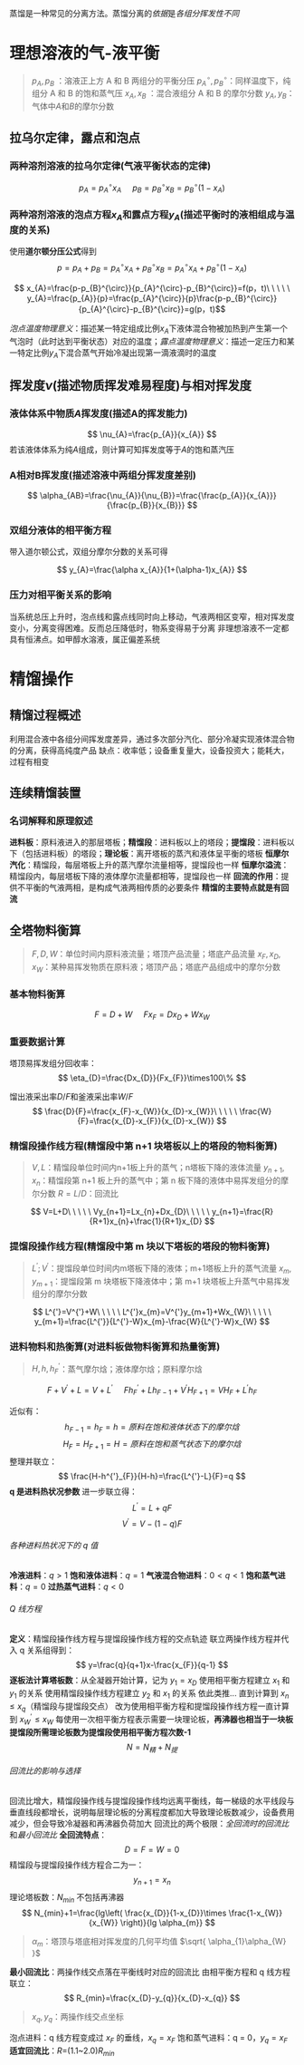 
蒸馏是一种常见的分离方法。蒸馏分离的*依据*是*各组分挥发性不同*

# 理想溶液的气-液平衡
> $p_{A},p_{B}$ ：溶液正上方 A 和 B 两组分的平衡分压
> $p_{A}^{\circ},p_{B}^{\circ}$：同样温度下，纯组分 A 和 B 的饱和蒸气压
> $x_{A},x_{B}$ ：混合液组分 A 和 B 的摩尔分数
> $y_{A},y_{B}$：气体中$A$和$B$的摩尔分数


## 拉乌尔定律，露点和泡点
### 两种溶剂溶液的拉乌尔定律(气液平衡状态的定律)


$$p_{A}=p_{A}^{\circ}x_{A}\ \ \ \ \ p_{B}=p_{B}^{\circ}x_{B}=p_{B}^{\circ}(1-x_{A})$$

### 两种溶剂溶液的泡点方程$x_A$和露点方程$y_A$(描述**平衡时**的液相组成与温度的关系)
使用**道尔顿分压公式**得到
$$
p=p_{A}+p_{B}=p_{A}^{\circ}x_{A}+p_{B}^{\circ}x_{B}=p_{A}^{\circ}x_{A}+p_{B}^{\circ}(1-x_{A})
$$

$$
x_{A}=\frac{p-p_{B}^{\circ}}{p_{A}^{\circ}-p_{B}^{\circ}}=f(p，t)\ \ \ \ \ y_{A}=\frac{p_{A}}{p}=\frac{p_{A}^{\circ}}{p}\frac{p-p_{B}^{\circ}}{p_{A}^{\circ}-p_{B}^{\circ}}=g(p，t)$$

*泡点温度物理意义*：描述某一特定组成比例$x_{A}$下液体混合物被加热到产生第一个气泡时（此时达到平衡状态）对应的温度；*露点温度物理意义*：描述一定压力和某一特定比例$y_{A}$下混合蒸气开始冷凝出现第一滴液滴时的温度

## 挥发度$\nu$(描述物质挥发难易程度)与相对挥发度

### 液体体系中物质$A$挥发度(描述A的挥发能力)
$$
\nu_{A}=\frac{p_{A}}{x_{A}}
$$
若该液体体系为纯$A$组成，则计算可知挥发度等于$A$的饱和蒸汽压


### A相对B挥发度(描述溶液中两组分挥发度差别)
$$
\alpha_{AB}=\frac{\nu_{A}}{\nu_{B}}=\frac{\frac{p_{A}}{x_{A}}}{\frac{p_{B}}{x_{B}}}
$$

### 双组分液体的相平衡方程

带入道尔顿公式，双组分摩尔分数的关系可得


$$
y_{A}=\frac{\alpha x_{A}}{1+(\alpha-1)x_{A}}
$$




### 压力对相平衡关系的影响
当系统总压上升时，泡点线和露点线同时向上移动，气液两相区变窄，相对挥发度变小，分离变得困难。反而总压降低时，物系变得易于分离
非理想溶液不一定都具有恒沸点。如甲醇水溶液，属正偏差系统

# 精馏操作

## 精馏过程概述
利用混合液中各组分间挥发度差异，通过多次部分汽化、部分冷凝实现液体混合物的分离，获得高纯度产品
缺点：收率低；设备重复量大，设备投资大；能耗大，过程有相变


## 连续精馏装置
### 名词解释和原理叙述
**进料板**：原料液进入的那层塔板；**精馏段**：进料板以上的塔段；**提馏段**：进料板以下（包括进料板）的塔段；**理论板**：离开塔板的蒸汽和液体呈平衡的塔板
**恒摩尔汽化**：精馏段，每层塔板上升的蒸汽摩尔流量相等，提馏段也一样
**恒摩尔溢流**：精馏段内，每层塔板下降的液体摩尔流量都相等，提馏段也一样
**回流的作用**：提供不平衡的气液两相，是构成气液两相传质的必要条件
**精馏的主要特点就是有回流**

## 全塔物料衡算
>$F,D,W$：单位时间内原料液流量；塔顶产品流量；塔底产品流量
> $x_{F},x_{D},x_{W}$：某种易挥发物质在原料液；塔顶产品；塔底产品组成中的摩尔分数




### 基本物料衡算
$$
F=D+W\ \ \ \ \ Fx_{F}=Dx_{D}+Wx_{W}
$$


### 重要数据计算


塔顶易挥发组分回收率：
 $$
\eta_{D}=\frac{Dx_{D}}{Fx_{F}}\times100\%
$$

馏出液采出率$D/F$和釜液采出率$W/F$
$$
\frac{D}{F}=\frac{x_{F}-x_{W}}{x_{D}-x_{W}}\ \ \ \ \ \frac{W}{F}=\frac{x_{D}-x_{F}}{x_{D}-x_{W}}
$$


### 精馏段操作线方程(精馏段中第 n+1 块塔板以上的塔段的物料衡算)
>$V,L$：精馏段单位时间内n+1板上升的蒸气；n塔板下降的液体流量
> $y_{n+1},x_{n}$：精馏段第 n+1 板上升的蒸气中；第 n 板下降的液体中易挥发组分的摩尔分数
>$R=L/D$：回流比


$$
V=L+D\ \ \ \ \ Vy_{n+1}=Lx_{n}+Dx_{D}\ \ \ \ \ y_{n+1}=\frac{R}{R+1}x_{n}+\frac{1}{R+1}x_{D}
$$



### 提馏段操作线方程(精馏段中第 m 块以下塔板的塔段的物料衡算)
> $L^{'};V^{'}$：提馏段单位时间内m塔板下降的液体；m+1塔板上升的蒸气流量
> $x_{m},y_{m+1}$：提馏段第 m 块塔板下降液体中；第 m+1 块塔板上升蒸气中易挥发组分的摩尔分数



$$
L^{'}=V^{'}+W\ \ \ \ \ L^{'}x_{m}=V^{'}y_{m+1}+Wx_{W}\ \ \ \ \ y_{m+1}=\frac{L^{'}}{L^{'}-W}x_{m}-\frac{W}{L^{'}-W}x_{W}
$$

### 进料物料和热衡算(对进料板做物料衡算和热量衡算)
> $H,h,h^{'}_{F}$：蒸气摩尔焓；液体摩尔焓；原料摩尔焓


$$
F+V^{'}+L=V+L^{'}\ \ \ \ \ Fh_{F}^{'}+Lh_{F-1}+V^{'}H_{F+1}=VH_{F}+L^{'}h_{F}
$$




近似有：
$$
h_{F-1}=h_{F}=h=原料在饱和液体状态下的摩尔焓
$$
$$
H_{F}=H_{F+1}=H=原料在饱和蒸气状态下的摩尔焓
$$
整理并联立：
$$
\frac{H-h^{'}_{F}}{H-h}=\frac{L^{'}-L}{F}=q
$$
**q 是进料热状况参数**
进一步联立得：
$$
L^{'}=L+qF
$$
$$
V^{'}=V-(1-q)F
$$
###### 各种进料热状况下的 q 值
**冷液进料**：$q>1$
**饱和液体进料**：$q=1$
**气液混合物进料**：$0<q<1$
**饱和蒸气进料**：$q=0$
**过热蒸气进料**：$q<0$
###### Q 线方程
**定义**：精馏段操作线方程与提馏段操作线方程的交点轨迹
联立两操作线方程并代入 q 关系组得到：
$$
y=\frac{q}{q+1}x-\frac{x_{F}}{q-1}
$$
**逐板法计算塔板数**：从全凝器开始计算，记为 $y_{1}=x_{D}$
使用相平衡方程建立 $x_{1}$ 和 $y_{1}$ 的关系
使用精馏段操作线方程建立 $y_{2}$ 和 $x_{1}$ 的关系
依此类推...
直到计算到 $x_{n}\leq x_{q}$（精馏段与提馏段交点）
改为使用相平衡方程和提馏段操作线方程一直计算到 $x_{W}^{'}\leq x_{W}$
每使用一次相平衡方程表示需要一块理论板，**再沸器也相当于一块板**
**提馏段所需理论板数为提馏段使用相平衡方程次数-1**
$$
N=N_{精}+N_{提}
$$
###### 回流比的影响与选择
回流比增大，精馏段操作线与提馏段操作线均远离平衡线，每一梯级的水平线段与垂直线段都增长，说明每层理论板的分离程度都加大导致理论板数减少，设备费用减少，但会导致冷凝器和再沸器负荷加大
回流比的两个极限：*全回流时的回流比*和*最小回流比*
**全回流特点**：
$$
D=F=W=0
$$ 
精馏段与提馏段操作线方程合二为一：
$$
y_{n+1}=x_{n}
$$
理论塔板数：$N_{min}$ 不包括再沸器
$$
N_{min}+1=\frac{lg\left( \frac{x_{D}}{1-x_{D}}\times \frac{1-x_{W}}{x_{W}} \right)}{lg \alpha_{m}}
$$
> $\alpha_{m}$：塔顶与塔底相对挥发度的几何平均值 $\sqrt{ \alpha_{1}\alpha_{W} }$

**最小回流比**：两操作线交点落在平衡线时对应的回流比
由相平衡方程和 q 线方程联立：
$$
R_{min}=\frac{x_{D}-y_{q}}{x_{D}-x_{q}}
$$
> $x_{q},y_{q}$：两操作线交点坐标

泡点进料：q 线方程变成过 $x_{F}$ 的垂线，$x_{q}=x_{F}$
饱和蒸气进料：q = 0，$y_{q}=x_{F}$
**适宜回流比**：$R$=(1.1~2.0)$R_{min}$



